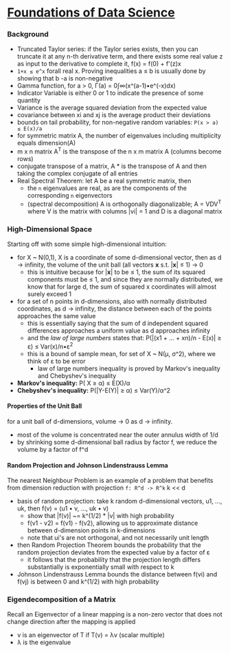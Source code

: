 # [Foundations of Data Science](https://www.cs.cornell.edu/jeh/book2016June9.pdf)

### Background
- Truncated Taylor series: if the Taylor series exists, then you can truncate it at any n-th derivative term, and there exists some real value z as input to the derivative to complete it, f(x) = f(0) + f'(z)x
- `1+x ≤ e^x` forall real x. Proving inequalities a ≤ b is usually done by showing that b -a is non-negative
- Gamma function, for a > 0, &Gamma;(a) = 0∫∞(x^(a-1)•e^(-x)dx)
- Indicator Variable is either 0 or 1 to indicate the presence of some quantity
- Variance is the average squared deviation from the expected value
- covariance between xi and xj is the average product their deviations
- bounds on tail probability, for non-negative random variables: `P(x > a) ≤ E(x)/a`
- for symmetric matrix A, the number of eigenvalues including multiplicity equals dimension(A)
- m x n matrix A<sup>T</sup> is the transpose of the n x m matrix A (columns become rows)
- conjugate transpose of a matrix, A * is the transpose of A and then taking the complex conjugate of all entries 
- Real Spectral Theorem: let A be a real symmetric matrix, then
  - the `n` eigenvalues are real, as are the components of the corresponding `n` eigenvectors
  - (spectral decomposition) A is orthogonally diagonalizable; A = VDV<sup>T</sup> where V is the matrix with columns |vi| = 1 and D is a diagonal matrix

### High-Dimensional Space
Starting off with some simple high-dimensional intuition:
- for X ~ N(0,1), X is a coordinate of some d-dimensional vector, then as d -> infinity, the volume of the unit ball (all vectors **x** s.t. |**x**| ≤ 1) -> 0
  - this is intuitive because for |**x**| to be ≤ 1, the sum of its squared components must be ≤ 1, and since they are normally distributed, we know that for large d, the sum of squared x coordinates will almost surely exceed 1
- for a set of n points in d-dimensions, also with normally distributed coordinates, as d -> infinity, the distance between each of the points approaches the same value
  - this is essentially saying that the sum of d independent squared differences approaches a uniform value as d approaches infinity
  - and the *law of large numbers* states that: P(|(x1 + ... + xn)/n - E(x)| ≥ &epsilon;) ≤ Var(x)/n•&epsilon;<sup>2</sup>
  - this is a bound of sample mean, for set of X ~ N(&mu;, &sigma;^2), where we think of &epsilon; to be error
    - law of large numbers inequality is proved by Markov's inequality and Chebyshev's inequality
- **Markov's inequality:** P( X ≥ &alpha;) ≤ E(X)/&alpha;
- **Chebyshev's inequality:** P(|Y-E(Y)| ≥ &alpha;) ≤ Var(Y)/&alpha;^2

#### Properties of the Unit Ball
for a unit ball of d-dimensions, volume -> 0 as d -> infinity.
- most of the volume is concentrated near the outer annulus width of 1/d
- by shrinking some d-dimensional ball radius by factor f, we reduce the volume by a factor of f^d

#### Random Projection and Johnson Lindenstrauss Lemma
The nearest Neighbour Problem is an example of a problem that benefits from dimension reduction with projection `f: R^d -> R^k` k << d
- basis of random projection: take k random d-dimensional vectors, u1, ..., uk, then f(v) = (u1 • v, ..., uk • v)
  - show that |f(v)| ~= k^(1/2) * |v| with high probability
  - f(v1 - v2) = f(v1) - f(v2), allowing us to approximate distance between d-dimension points in k-dimensions
  - note that ui's are not orthogonal, and not necessarily unit length
- then Random Projection Theorem bounds the probability that the random projection deviates from the expected value by a factor of &epsilon;
  - it follows that the probability that the projection length differs substantially is exponentially small with respect to k
- Johnson Lindenstrauss Lemma bounds the distance between f(vi) and f(vj) is between 0 and k^(1/2) with high probability

### Eigendecomposition of a Matrix
Recall an Eigenvector of a linear mapping is a non-zero vector that does not change direction after the mapping is applied
- v is an eigenvector of T if T(v) = &lambda;v (scalar multiple)
- &lambda; is the eigenvalue

